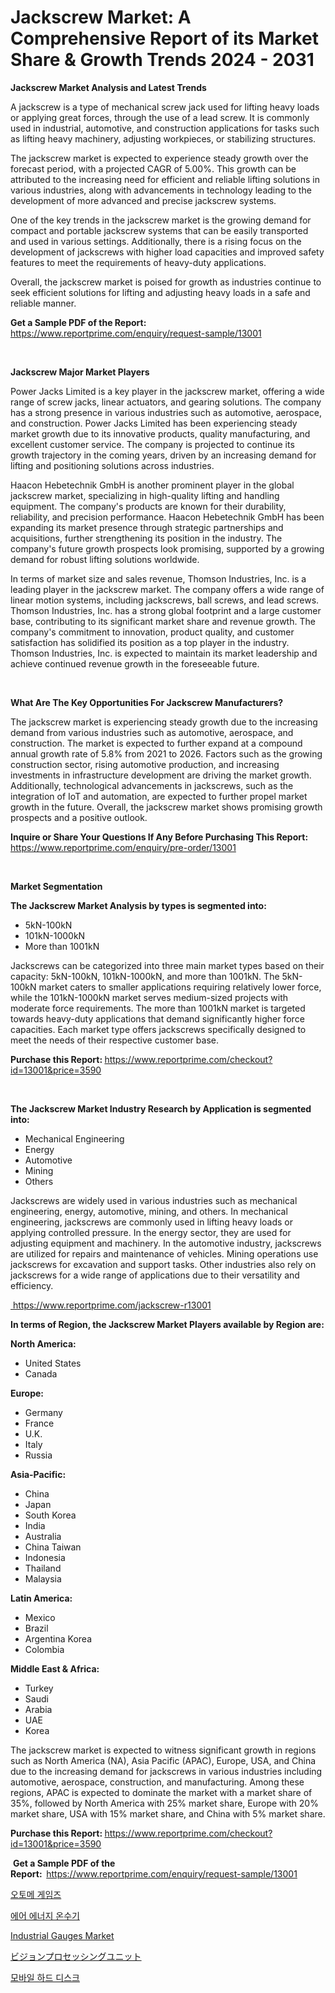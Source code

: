 <p><h1>Jackscrew Market: A Comprehensive Report of its Market Share & Growth Trends 2024 - 2031</h1></p><p><strong>Jackscrew Market Analysis and Latest Trends</strong></p>
<p><p>A jackscrew is a type of mechanical screw jack used for lifting heavy loads or applying great forces, through the use of a lead screw. It is commonly used in industrial, automotive, and construction applications for tasks such as lifting heavy machinery, adjusting workpieces, or stabilizing structures.</p><p>The jackscrew market is expected to experience steady growth over the forecast period, with a projected CAGR of 5.00%. This growth can be attributed to the increasing need for efficient and reliable lifting solutions in various industries, along with advancements in technology leading to the development of more advanced and precise jackscrew systems.</p><p>One of the key trends in the jackscrew market is the growing demand for compact and portable jackscrew systems that can be easily transported and used in various settings. Additionally, there is a rising focus on the development of jackscrews with higher load capacities and improved safety features to meet the requirements of heavy-duty applications.</p><p>Overall, the jackscrew market is poised for growth as industries continue to seek efficient solutions for lifting and adjusting heavy loads in a safe and reliable manner.</p></p>
<p><strong>Get a Sample PDF of the Report:&nbsp;</strong> <a href="https://www.reportprime.com/enquiry/request-sample/13001">https://www.reportprime.com/enquiry/request-sample/13001</a></p>
<p>&nbsp;</p>
<p><strong>Jackscrew Major Market Players</strong></p>
<p><p>Power Jacks Limited is a key player in the jackscrew market, offering a wide range of screw jacks, linear actuators, and gearing solutions. The company has a strong presence in various industries such as automotive, aerospace, and construction. Power Jacks Limited has been experiencing steady market growth due to its innovative products, quality manufacturing, and excellent customer service. The company is projected to continue its growth trajectory in the coming years, driven by an increasing demand for lifting and positioning solutions across industries.</p><p>Haacon Hebetechnik GmbH is another prominent player in the global jackscrew market, specializing in high-quality lifting and handling equipment. The company's products are known for their durability, reliability, and precision performance. Haacon Hebetechnik GmbH has been expanding its market presence through strategic partnerships and acquisitions, further strengthening its position in the industry. The company's future growth prospects look promising, supported by a growing demand for robust lifting solutions worldwide.</p><p>In terms of market size and sales revenue, Thomson Industries, Inc. is a leading player in the jackscrew market. The company offers a wide range of linear motion systems, including jackscrews, ball screws, and lead screws. Thomson Industries, Inc. has a strong global footprint and a large customer base, contributing to its significant market share and revenue growth. The company's commitment to innovation, product quality, and customer satisfaction has solidified its position as a top player in the industry. Thomson Industries, Inc. is expected to maintain its market leadership and achieve continued revenue growth in the foreseeable future.</p></p>
<p>&nbsp;</p>
<p><strong>What Are The Key Opportunities For Jackscrew Manufacturers?</strong></p>
<p><p>The jackscrew market is experiencing steady growth due to the increasing demand from various industries such as automotive, aerospace, and construction. The market is expected to further expand at a compound annual growth rate of 5.8% from 2021 to 2026. Factors such as the growing construction sector, rising automotive production, and increasing investments in infrastructure development are driving the market growth. Additionally, technological advancements in jackscrews, such as the integration of IoT and automation, are expected to further propel market growth in the future. Overall, the jackscrew market shows promising growth prospects and a positive outlook.</p></p>
<p><strong>Inquire or Share Your Questions If Any Before Purchasing This Report:</strong> <a href="https://www.reportprime.com/enquiry/pre-order/13001">https://www.reportprime.com/enquiry/pre-order/13001</a></p>
<p>&nbsp;</p>
<p><strong>Market Segmentation</strong></p>
<p><strong>The Jackscrew Market Analysis by types is segmented into:</strong></p>
<p><ul><li>5kN-100kN</li><li>101kN-1000kN</li><li>More than 1001kN</li></ul></p>
<p><p>Jackscrews can be categorized into three main market types based on their capacity: 5kN-100kN, 101kN-1000kN, and more than 1001kN. The 5kN-100kN market caters to smaller applications requiring relatively lower force, while the 101kN-1000kN market serves medium-sized projects with moderate force requirements. The more than 1001kN market is targeted towards heavy-duty applications that demand significantly higher force capacities. Each market type offers jackscrews specifically designed to meet the needs of their respective customer base.</p></p>
<p><strong>Purchase this Report:&nbsp;</strong><a href="https://www.reportprime.com/checkout?id=13001&price=3590">https://www.reportprime.com/checkout?id=13001&price=3590</a></p>
<p>&nbsp;</p>
<p><strong>The Jackscrew Market Industry Research by Application is segmented into:</strong></p>
<p><ul><li>Mechanical Engineering</li><li>Energy</li><li>Automotive</li><li>Mining</li><li>Others</li></ul></p>
<p><p>Jackscrews are widely used in various industries such as mechanical engineering, energy, automotive, mining, and others. In mechanical engineering, jackscrews are commonly used in lifting heavy loads or applying controlled pressure. In the energy sector, they are used for adjusting equipment and machinery. In the automotive industry, jackscrews are utilized for repairs and maintenance of vehicles. Mining operations use jackscrews for excavation and support tasks. Other industries also rely on jackscrews for a wide range of applications due to their versatility and efficiency.</p></p>
<p><a href="https://www.reportprime.com/jackscrew-r13001">&nbsp;https://www.reportprime.com/jackscrew-r13001</a></p>
<p><strong>In terms of Region, the Jackscrew Market Players available by Region are:</strong></p>
<p>
    <p> <strong> North America: </strong>
        <ul>
            <li>United States</li>
            <li>Canada</li>
        </ul>
        </p> 
    <p> <strong> Europe: </strong>
        <ul>
            <li>Germany</li>
            <li>France</li>
            <li>U.K.</li>
            <li>Italy</li>
            <li>Russia</li>
        </ul>
        </p> 
    <p> <strong> Asia-Pacific: </strong>
        <ul>
            <li>China</li>
            <li>Japan</li>
            <li>South Korea</li>
            <li>India</li>
            <li>Australia</li>
            <li>China Taiwan</li>
            <li>Indonesia</li>
            <li>Thailand</li>
            <li>Malaysia</li>
        </ul>
        </p> 
    <p> <strong> Latin America: </strong>
        <ul>
            <li>Mexico</li>
            <li>Brazil</li>
            <li>Argentina Korea</li>
            <li>Colombia</li>
        </ul>
        </p> 
    <p> <strong> Middle East & Africa: </strong>
        <ul>
            <li>Turkey</li>
            <li>Saudi</li>
            <li>Arabia</li>
            <li>UAE</li>
            <li>Korea</li>
        </ul>
    </p>
    </p>
<p><p>The jackscrew market is expected to witness significant growth in regions such as North America (NA), Asia Pacific (APAC), Europe, USA, and China due to the increasing demand for jackscrews in various industries including automotive, aerospace, construction, and manufacturing. Among these regions, APAC is expected to dominate the market with a market share of 35%, followed by North America with 25% market share, Europe with 20% market share, USA with 15% market share, and China with 5% market share.</p></p>
<p><strong>Purchase this Report: </strong><a href="https://www.reportprime.com/checkout?id=13001&price=3590">https://www.reportprime.com/checkout?id=13001&price=3590</a></p>
<p>&nbsp;<strong>Get a Sample PDF of the Report:&nbsp;&nbsp;</strong><a href="https://www.reportprime.com/enquiry/request-sample/13001">https://www.reportprime.com/enquiry/request-sample/13001</a></p>
<p><strong></strong></p>
<p><p><a href="https://medium.com/@gummibear5656757/%EC%98%A4%ED%86%A0%EB%A9%94-%EA%B2%8C%EC%9E%84-%EC%8B%9C%EC%9E%A5-%EC%8B%9C%EC%9E%A5-cagr-%EC%8B%9C%EC%9E%A5-%EB%8F%99%ED%96%A5-%EB%B0%8F-%EC%84%B1%EC%9E%A5-%EC%A0%84%EB%9E%B5%EC%97%90-%EB%8C%80%ED%95%9C-%ED%86%B5%EC%B0%B0%EB%A0%A5-146d146509c8">오토메 게임즈</a></p><p><a href="https://github.com/WilburKihn5676/Market-Research-Report-List-1/blob/main/373407419223.md">에어 에너지 온수기</a></p><p><a href="https://github.com/Sarissaschmalingtr6fz2739/Market-Research-Report-List-2/blob/main/industrial-gauges-market.md">Industrial Gauges Market</a></p><p><a href="https://github.com/dzy793153605/Market-Research-Report-List-1/blob/main/407560220766.md">ビジョンプロセッシングユニット</a></p><p><a href="https://github.com/vseigx30c9a1j/Market-Research-Report-List-1/blob/main/823521019222.md">모바일 하드 디스크</a></p></p>
